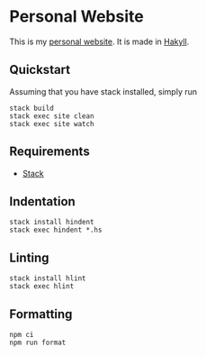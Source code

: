 # Personal Website

This is my [personal website](https://www.justus.pw). It is made in [Hakyll](https://jaspervdj.be/hakyll/).

## Quickstart

Assuming that you have stack installed, simply run

```
stack build
stack exec site clean
stack exec site watch
```

## Requirements

- [Stack](https://docs.haskellstack.org/en/stable/README/)

## Indentation

```
stack install hindent
stack exec hindent *.hs
```

## Linting

```
stack install hlint
stack exec hlint
```

## Formatting

```
npm ci
npm run format
```
